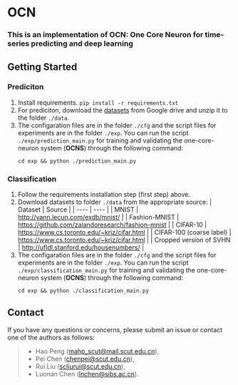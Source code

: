 # OCN
### This is an implementation of OCN: One Core Neuron for time-series predicting and deep learning

## Getting Started
### Prediciton
1. Install requirements. `pip install -r requirements.txt`
2. For prediciton, download the [datasets](https://drive.google.com/file/d/1GhkRjq-p7EVM9y6JSHyG2DJ73JgJ0E7t/view?usp=drive_link) from Google drive and unzip it to the folder `./data`. 
3. The configaration files are in the folder `./cfg` and the script files for experiments are in the folder `./exp`. You can run the script `./exp/prediction_main.py` for training and validating the one-core-neuron system (**OCNS**) through the following command:
    ```
    cd exp && python ./prediction_main.py
    ```
### Classification
1. Follow the requirements installation step (first step) above.
2. Download datasets to folder `./data` from the appropriate source:
    |  Dataset   | Source  |
    |  ----  | ----  |
    | MNIST  | http://yann.lecun.com/exdb/mnist/ |
    | Fashion-MNIST | https://github.com/zalandoresearch/fashion-mnist |
    | CIFAR-10 | https://www.cs.toronto.edu/~kriz/cifar.html |
    | CIFAR-100 (coarse label) | https://www.cs.toronto.edu/~kriz/cifar.html |
    | Cropped version of SVHN | http://ufldl.stanford.edu/housenumbers/ |
3. The configaration files are in the folder `./cfg` and the script files for experiments are in the folder `./exp`. You can run the script `./exp/classification_main.py` for training and validating the one-core-neuron system (**OCNS**) through the following command:
    ```
    cd exp && python ./classification_main.py
    ```

## Contact
If you have any questions or concerns, please submit an issue or contact one of the authors as follows:
> - Hao Peng (mahp_scut@mail.scut.edu.cn), 
> - Pei Chen (chenpei@scut.edu.cn),
> - Rui Liu (scliurui@scut.edu.cn),
> - Luonan Chen (lnchen@sibs.ac.cn).